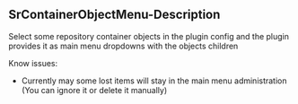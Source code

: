 ## SrContainerObjectMenu-Description

Select some repository container objects in the plugin config and the plugin provides it as main menu dropdowns with the objects children

Know issues:
- Currently may some lost items will stay in the main menu administration (You can ignore it or delete it manually)
